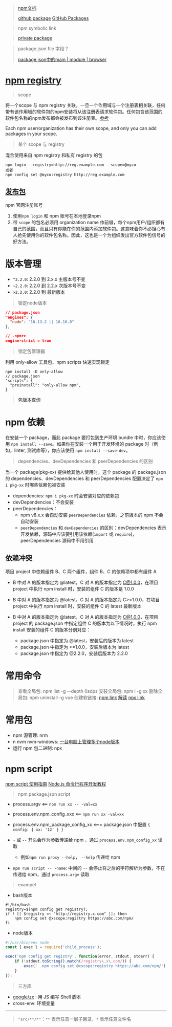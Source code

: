 > [npm文档](https://docs.npmjs.com/) 
>
> [github package](https://github.com/features/packages) [GitHub Packages](https://docs.github.com/en/packages/learn-github-packages/introduction-to-github-packages) 

> npm symbolic link

> [private package](https://docs.npmjs.com/about-private-packages) 

> package.json file 字段？
>
> [package.json中的main | module | browser](https://github.com/SunshowerC/blog/issues/8) 

# [npm registry](https://docs.npmjs.com/cli/v8/using-npm/registry) 

> scope

将一个scope 与 npm registry 关联，一旦一个作用域与一个注册表相关联，任何带有该作用域的软件包的npm安装将从该注册表请求软件包。任何包含该范围的软件包名称的npm发布都会被发布到该注册表。[参考](https://docs.npmjs.com/cli/v8/using-npm/scope) 

Each npm user/organization has their own scope, and only you can add packages in your scope.


> 某个 scope 与 registry

混合使用来自 npm registry 和私有 registry 的包

```shell
npm login --registry=http://reg.example.com --scope=@myco
或者
npm config set @myco:registry http://reg.example.com
```

## [发布包](https://docs.npmjs.com/creating-and-publishing-unscoped-public-packages) 

npm 官网注册账号


1. 使用`npm login` 和 npm 账号在本地登录npm
2. 带 `scope` 的包名必须用 organization name 作前缀，每个npm用户/组织都有自己的范围，而且只有你能在你的范围内添加软件包。这意味着你不必担心有人抢先使用你的软件包名称。因此，这也是一个为组织发出官方软件包信号的好方法。

# 版本管理

- `^2.2.0`:  2.2.0 到 2.x.x  主版本号不变
- `~2.2.0`:  2.2.0 到  2.2.x  次版本号不变
- `>2.2.0`:  2.2.0 到  最新版本

> 锁定node版本

```json
// package.json
"engines": {
  "node": "16.13.2 || 16.16.0"
},

// .npmrc
engine-strict = true
```

> 锁定包管理器

利用 only-allow 工具包、npm scripts 快速实现锁定

```shell
npm install -D only-allow
// package.json
"scripts": {
  "preinstall": "only-allow npm",
}
```

> [包版本查询](https://semver.npmjs.com/) 

# npm 依赖

在安装一个 package，而此 package 要打包到生产环境 bundle 中时，你应该使用 `npm install --save`。如果你在安装一个用于开发环境的 package 时（例如，linter, 测试库等），你应该使用 `npm install --save-dev`。

> dependencies、devDependencies 和 peerDependencies 的区别

当一个 package(pkg-xx) 提供给其他人使用时，这个 package 的 package.json 的 dependencies、devDependencies 和 peerDependencies 配置决定了 `npm i pkg-xx` 时哪些依赖包被安装
- dependencies: `npm i pkg-xx` 时会安装对应的依赖包
- devDependencies：不会安装
- peerDependencies：
  - npm v8.x.x 会自动安装 `peerDependencies` 依赖，之前版本的 npm 不会自动安装
  - `peerDependencies` 和 `devDependencies` 的区别：devDependencies 表示开发依赖，源码中应该要引用该依赖(`import` 或 `require`)，peerDependencies 源码中不用引用

## 依赖冲突

项目 project 中依赖组件 B、C 两个组件，组件 B、C 的依赖项中都有组件 A

- B 中对 A 的版本指定为 @latest，C 对 A 的版本指定为 C@1.0.0，在项目 project 中执行 npm install 时，安装的组件 C 的版本是 1.0.0
- B 中对 A 的版本指定为 @latest，C 对 A 的版本指定为 C>=1.0.0，在项目 project 中执行 npm install 时，安装的组件 C 的 latest 最新版本

- B 中对 A 的版本指定为 @latest，C 对 A 的版本指定为 C@1.0.0，在项目 project 的 package.json 中指定组件 C 的版本为以下情况时，执行 npm install 安装的组件 C 的版本分别对应：
  - package.json 中指定为 @latest，安装后的版本为 latest
  - package.json 中指定为 >=1.0.0，安装后版本为 latest
  - package.json 中指定为 @2.2.0，安装后版本为 2.2.0

# 常用命令

> 查看全局包: npm list -g --depth 0sdps
> 安装全局包: npm i -g xx
> 删除全局包: npm uninstall -g vue
> 创建软链接: [npm link](https://docs.npmjs.com/cli/v8/commands/npm-link) [解读](https://juejin.cn/post/6844903960805900295) [npx link](https://www.npmjs.com/package/link) 

# 常用包

- npm 源管理: nrm
- n nvm nvm-windows: [一台电脑上管理多个node版本](https://docs.npmjs.com/downloading-and-installing-node-js-and-npm) 
- 运行 npm 包二进制: npx

# npm script

[npm script 使用指南](https://www.ruanyifeng.com/blog/2016/10/npm_scripts.html) 
[Node.js 命令行程序开发教程](https://www.ruanyifeng.com/blog/2015/05/command-line-with-node.html)  

> npm package.json script

- process.argv  <==  `npm run xx -- -val=xx`
- process.env.npm_config_xxx  <==  `npm run xx -val=xx` 
- process.env.npm_package_config_xx <=== package.json 中配置 `{ config: { xx: '12' } }` 


- `-` 或 `--` 开头会作为参数传递给 npm ，通过 `process.env.npm_config_xx` 读取
  - 例如`npm run proxy --help`， `--help` 传递给 npm 
- `npm run script -- -name`:  中间的 `--` 会停止将之后的字符解析为参数，不在传递给 npm，通过 `process.argv` 读取

> exampel

- bash版本
```shell
#!/bin/bash
registry=$(npm config get registry);
if ! [[ $registry =~ "http://registry.x.com" ]]; then
    npm config set @xscope:registry https://abc.com/npm/
fi
```

- node版本
```js
#!/usr/bin/env node
const { exec } = require('child_process');

exec('npm config get registry', function(error, stdout, stderr) {
    if (!stdout.toString().match(/registry\.x\.com/)) {
        exec('  npm config set @xscope:registry https://abc.com/npm/');
    }
});
```

> 三方库
- [google/zx](https://github.com/google/zx) : 用 JS 编写 Shell 脚本
- cross-env: 环境变量

----------------------------------------

>  `"src/**/*"`：`**` 表示任意一层子目录，`*` 表示任意文件名